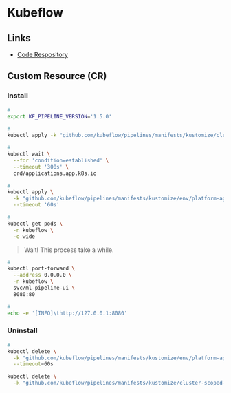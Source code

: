 # Kubeflow

<!--
https://www.youtube.com/watch?v=-rdabPmA-lk

https://app.pluralsight.com/course-player?courseId=e23412c1-73e0-41f4-9a6b-7c48972bf4f9

https://www.youtube.com/watch?v=S7qpvr2bZ2U

https://linkedin.com/learning/leveraging-cloud-based-machine-learning-on-google-cloud-platform-real-world-applications/

https://app.pluralsight.com/library/courses/building-end-to-end-machine-learning-workflows-kubeflow/
https://app.pluralsight.com/library/courses/mlops-machine-learning-operations-fundamentals/
https://app.pluralsight.com/library/courses/ml-pipelines-google-cloud/
-->

## Links

- [Code Respository](https://github.com/kubeflow/kubeflow)

## Custom Resource (CR)

### Install

```sh
#
export KF_PIPELINE_VERSION='1.5.0'

#
kubectl apply -k "github.com/kubeflow/pipelines/manifests/kustomize/cluster-scoped-resources?ref=${KF_PIPELINE_VERSION}"

#
kubectl wait \
  --for 'condition=established' \
  --timeout '300s' \
  crd/applications.app.k8s.io

#
kubectl apply \
  -k "github.com/kubeflow/pipelines/manifests/kustomize/env/platform-agnostic-pns?ref=${KF_PIPELINE_VERSION}" \
  --timeout '60s'

#
kubectl get pods \
  -n kubeflow \
  -o wide
```

> Wait! This process take a while.

```sh
#
kubectl port-forward \
  --address 0.0.0.0 \
  -n kubeflow \
  svc/ml-pipeline-ui \
  8080:80

#
echo -e '[INFO]\thttp://127.0.0.1:8080'
```

### Uninstall

```sh
#
kubectl delete \
  -k "github.com/kubeflow/pipelines/manifests/kustomize/env/platform-agnostic-pns?ref=${KF_PIPELINE_VERSION}" \
  --timeout=60s

kubectl delete \
  -k "github.com/kubeflow/pipelines/manifests/kustomize/cluster-scoped-resources?ref=${KF_PIPELINE_VERSION}"
```
